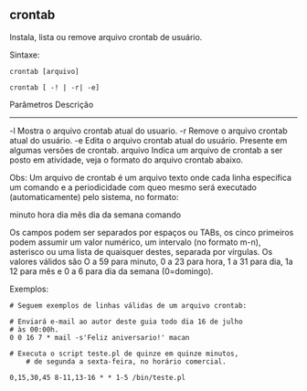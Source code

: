 ## crontab 

Instala, lista ou remove arquivo crontab de usuário.

Sintaxe:

	crontab [arquivo]

	crontab [ -! | -r| -e]

Parâmetros Descrição
---------- ---------
-l         Mostra o arquivo crontab atual do usuario.
-r         Remove o arquivo crontab atual do usuário.
-e         Edita o arquivo crontab atual do usuário. Presente
           em algumas versões de crontab.
arquivo    Indica um arquivo de crontab a ser posto em atividade,
           veja o formato do arquivo crontab abaixo.

Obs: Um arquivo de crontab é um arquivo texto onde cada linha
especifica um comando e a periodicidade com queo mesmo
será executado (automaticamente) pelo sistema, no formato:

minuto hora dia mês dia da semana comando

Os campos podem ser separados por espaços ou TABs, os
cinco primeiros podem assumir um valor numérico, um
intervalo (no formato m-n), asterisco ou uma lista de quaisquer
destes, separada por vírgulas. Os valores válidos são O a 59
para minuto, 0 a 23 para hora, 1 a 31 para dia, 1a 12 para mês
e 0 a 6 para dia da semana (0=domingo).

Exemplos:

	# Seguem exemplos de linhas válidas de um arquivo crontab:

	# Enviará e-mail ao autor deste guia todo dia 16 de julho 
	# às 00:00h.
	0 0 16 7 * mail -s'Feliz aniversario!' macan

	# Executa o script teste.pl de quinze em quinze minutos,
        # de segunda a sexta-feira, no horário comercial.

	0,15,30,45 8-11,13-16 * * 1-5 /bin/teste.pl

